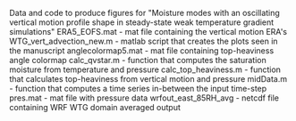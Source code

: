 Data and code to produce figures for "Moisture modes with an oscillating vertical motion profile shape in steady-state weak temperature gradient simulations"
ERA5_EOFS.mat - mat file containing the vertical motion ERA's
WTG_vert_advection_new.m - matlab script that creates the plots seen in the manuscript
anglecolormap5.mat - mat file containing top-heaviness angle colormap
calc_qvstar.m - function that computes the saturation moisture from temperature and pressure
calc_top_heaviness.m - function that calculates top-heaviness from vertical motion and pressure
midData.m - function that computes a time series in-between the input time-step
pres.mat - mat file with pressure data
wrfout_east_85RH_avg - netcdf file containing WRF WTG domain averaged output  
